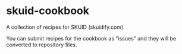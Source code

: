 skuid-cookbook
==============

A collection of recipes for SKUID (skuidify.com)

You can submit recipes for the cookbook as "issues" and they will be converted to repository files.
